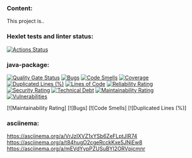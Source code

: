 ### Content:
This project is..

### Hexlet tests and linter status:
[![Actions Status](https://github.com/Timster-Lipkens/java-project-71/actions/workflows/hexlet-check.yml/badge.svg)](https://github.com/Timster-Lipkens/java-project-71/actions)


### java-package:
[![Quality Gate Status](https://sonarcloud.io/api/project_badges/measure?project=Timster-Lipkens_java-project-71&metric=alert_status)](https://sonarcloud.io/summary/new_code?id=Timster-Lipkens_java-project-71)
[![Bugs](https://sonarcloud.io/api/project_badges/measure?project=Timster-Lipkens_java-project-71&metric=bugs)](https://sonarcloud.io/summary/new_code?id=Timster-Lipkens_java-project-71)
[![Code Smells](https://sonarcloud.io/api/project_badges/measure?project=Timster-Lipkens_java-project-71&metric=code_smells)](https://sonarcloud.io/summary/new_code?id=Timster-Lipkens_java-project-71)
[![Coverage](https://sonarcloud.io/api/project_badges/measure?project=Timster-Lipkens_java-project-71&metric=coverage)](https://sonarcloud.io/summary/new_code?id=Timster-Lipkens_java-project-71)
[![Duplicated Lines (%)](https://sonarcloud.io/api/project_badges/measure?project=Timster-Lipkens_java-project-71&metric=duplicated_lines_density)](https://sonarcloud.io/summary/new_code?id=Timster-Lipkens_java-project-71)
[![Lines of Code](https://sonarcloud.io/api/project_badges/measure?project=Timster-Lipkens_java-project-71&metric=ncloc)](https://sonarcloud.io/summary/new_code?id=Timster-Lipkens_java-project-71)
[![Reliability Rating](https://sonarcloud.io/api/project_badges/measure?project=Timster-Lipkens_java-project-71&metric=reliability_rating)](https://sonarcloud.io/summary/new_code?id=Timster-Lipkens_java-project-71)
[![Security Rating](https://sonarcloud.io/api/project_badges/measure?project=Timster-Lipkens_java-project-71&metric=security_rating)](https://sonarcloud.io/summary/new_code?id=Timster-Lipkens_java-project-71)
[![Technical Debt](https://sonarcloud.io/api/project_badges/measure?project=Timster-Lipkens_java-project-71&metric=sqale_index)](https://sonarcloud.io/summary/new_code?id=Timster-Lipkens_java-project-71)
[![Maintainability Rating](https://sonarcloud.io/api/project_badges/measure?project=Timster-Lipkens_java-project-71&metric=sqale_rating)](https://sonarcloud.io/summary/new_code?id=Timster-Lipkens_java-project-71)
[![Vulnerabilities](https://sonarcloud.io/api/project_badges/measure?project=Timster-Lipkens_java-project-71&metric=vulnerabilities)](https://sonarcloud.io/summary/new_code?id=Timster-Lipkens_java-project-71)

[![Maintainability Rating]
[![Bugs]
[![Code Smells]
[![Duplicated Lines (%)]

### asciinema:
https://asciinema.org/a/VrJzIXVZ1xYSb6ZeFLptJIR74
https://asciinema.org/a/t84hugO2cgeRcckKxe5JNjEw8
https://asciinema.org/a/mEVdYypPZUSuBYI2ORVpjcmnr
